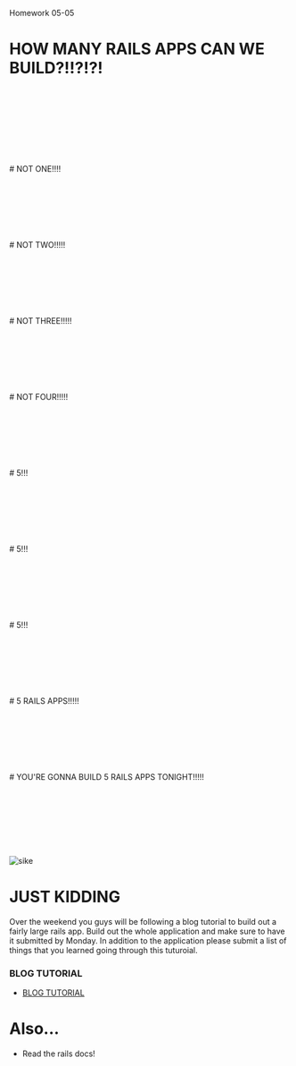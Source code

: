 Homework 05-05

# HOW MANY RAILS APPS CAN WE BUILD?!!?!?!
<br/>
<br/>
<br/>
<br/>
<br/>
<br/>
<br/>
<br/>
# NOT ONE!!!!
<br/>
<br/>
<br/>
<br/>
<br/>
<br/>
<br/>
<br/>
# NOT TWO!!!!!
<br/>
<br/>
<br/>
<br/>
<br/>
<br/>
<br/>
<br/>
# NOT THREE!!!!!
<br/>
<br/>
<br/>
<br/>
<br/>
<br/>
<br/>
<br/>
# NOT FOUR!!!!!
<br/>
<br/>
<br/>
<br/>
<br/>
<br/>
<br/>
<br/>
# 5!!!
<br/>
<br/>
<br/>
<br/>
<br/>
<br/>
<br/>
<br/>
# 5!!!
<br/>
<br/>
<br/>
<br/>
<br/>
<br/>
<br/>
<br/>
# 5!!!
<br/>
<br/>
<br/>
<br/>
<br/>
<br/>
<br/>
<br/>
# 5 RAILS APPS!!!!!
<br/>
<br/>
<br/>
<br/>
<br/>
<br/>
<br/>
<br/>
# YOU'RE GONNA BUILD 5 RAILS APPS TONIGHT!!!!!
<br/>
<br/>
<br/>
<br/>
<br/>
<br/>
<br/>
<br/>

![sike](http://fc08.deviantart.net/fs70/f/2013/065/0/a/troll_face_by_solluxcaptorlover123-d5x7z90.jpg)

# JUST KIDDING

Over the weekend you guys will be following a blog tutorial to build out a fairly large rails app. Build out the whole application and make sure to have it submitted by Monday. In addition to the application please submit a list of things that you learned going through this tuturoial.

### BLOG TUTORIAL
- [BLOG TUTORIAL](http://tutorials.jumpstartlab.com/projects/blogger.html)


# Also...

- Read the rails docs!

